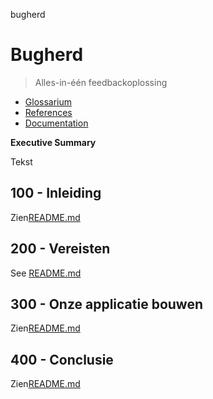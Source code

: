 bugherd

# Bugherd

> Alles-in-één feedbackoplossing

-   [Glossarium](./GLOSSARY.md)
-   [References](./REFERENCES.md)
-   [Documentation](./DOCUMENTATION.md)

**Executive Summary**

Tekst

## 100 - Inleiding

Zien[README.md](./100/README.md)

## 200 - Vereisten

See [README.md](./200/README.md)

## 300 - Onze applicatie bouwen

Zien[README.md](./300/README.md)

## 400 - Conclusie

Zien[README.md](./400/README.md)
